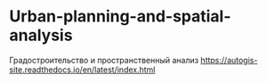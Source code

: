 # Urban-planning-and-spatial-analysis
Градостроительство и пространственный анализ
https://autogis-site.readthedocs.io/en/latest/index.html
